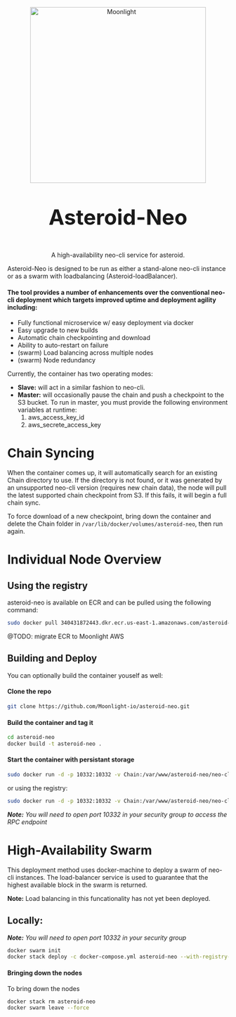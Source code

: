 <p align="center">
  <img 
    src="https://assets.moonlight.io/vi/moonlight-logo-dark-800w.png" 
    width="400px"
    alt="Moonlight">
</p>


<p align="center" style="font-size: 48px;">
  <strong>Asteroid-Neo</strong>
</p>

<p align="center">
  A high-availability neo-cli service for asteroid.
</p>

Asteroid-Neo is designed to be run as either a stand-alone neo-cli instance or as a swarm with loadbalancing (Asteroid-loadBalancer).

#### The tool provides a number of enhancements over the conventional neo-cli deployment which targets improved uptime and deployment agility including:
- Fully functional microservice w/ easy deployment via docker
- Easy upgrade to new builds
- Automatic chain checkpointing and download
- Ability to auto-restart on failure
- (swarm) Load balancing across multiple nodes
- (swarm) Node redundancy

Currently, the container has two operating modes:
- <b>Slave:</b> will act in a similar fashion to neo-cli.
- <b>Master:</b> will occasionally pause the chain and push a checkpoint to the S3 bucket.  To run in master, you must provide the following environment variables at runtime:
   1. aws_access_key_id
   2. aws_secrete_access_key

# Chain Syncing
When the container comes up, it will automatically search for an existing Chain directory to use.  If the directory is not found, or it was generated by an unsupported neo-cli version (requires new chain data), the node will pull the latest supported chain checkpoint  from S3.  If this fails, it will begin a full chain sync.

To force download of a new checkpoint, bring down the container and delete the Chain folder in `/var/lib/docker/volumes/asteroid-neo`, then run again.


# Individual Node Overview


## Using the registry
asteroid-neo is available on ECR and can be pulled using the following command:
```bash
sudo docker pull 340431872443.dkr.ecr.us-east-1.amazonaws.com/asteroid-neo
```

@TODO: migrate ECR to Moonlight AWS

## Building and Deploy
You can optionally build the container youself as well:

#### Clone the repo

```bash
git clone https://github.com/Moonlight-io/asteroid-neo.git
```
#### Build the container and tag it

```bash
cd asteroid-neo
docker build -t asteroid-neo .
```
#### Start the container with persistant storage

```bash
sudo docker run -d -p 10332:10332 -v Chain:/var/www/asteroid-neo/neo-cli/Chain asteroid-neo
```

or using the registry:

```bash
sudo docker run -d -p 10332:10332 -v Chain:/var/www/asteroid-neo/neo-cli/Chain 340431872443.dkr.ecr.us-east-1.amazonaws.com/asteroid-neo
```

<i><b>Note:</b> You will need to open port 10332 in your security group to access the RPC endpoint</i>

# High-Availability Swarm

This deployment method uses docker-machine to deploy a swarm of neo-cli instances.  The load-balancer service is used to guarantee that the highest available block in the swarm is returned.

<b>Note:</b> Load balancing in this funcationality has not yet been deployed.

## Locally:
<i><b>Note:</b> You will need to open port 10332 in your security group</i>

```bash
docker swarm init
docker stack deploy -c docker-compose.yml asteroid-neo --with-registry-auth
```

#### Bringing down the nodes

To bring down the nodes

```bash
docker stack rm asteroid-neo
docker swarm leave --force
```
